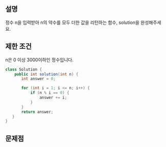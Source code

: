 
## 설명 
정수 n을 입력받아 n의 약수를 모두 더한 값을 리턴하는 함수, solution을 완성해주세요.

## 제한 조건
n은 0 이상 3000이하인 정수입니다.

``` java
class Solution {
    public int solution(int n) {
       int answer = 0;

       for (int i = 1; i <= n; i++) {
           if (n % i == 0) {
               answer += i;
           }
       }
       return answer;
   }
}
```
## 문제점